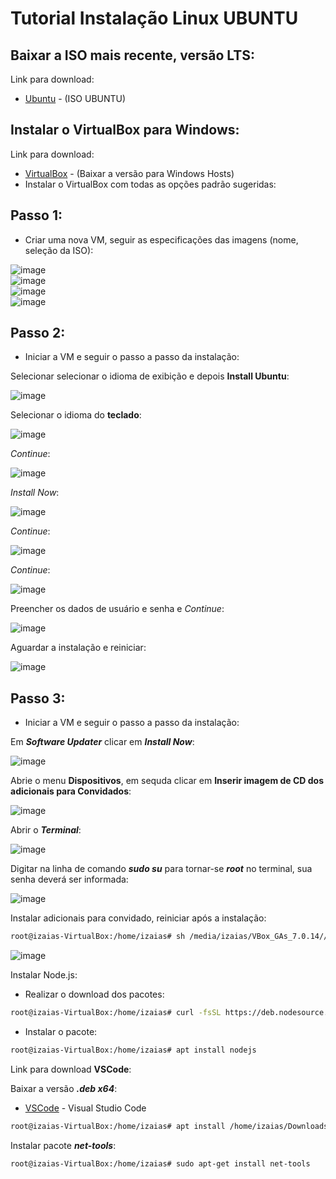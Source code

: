 # Tutorial Instalação Linux UBUNTU

## Baixar a ISO mais recente, versão LTS:
Link para download:
- [Ubuntu](https://ubuntu.com/download/desktop) - (ISO UBUNTU)

## Instalar o VirtualBox para Windows:
Link para download:
- [VirtualBox](https://www.virtualbox.org/wiki/Downloads) - (Baixar a versão para Windows Hosts)
- Instalar o VirtualBox com todas as opções padrão sugeridas: 

## Passo 1:
- Criar uma nova VM, seguir as especificações das imagens (nome, seleção da ISO):  

![image](img/CriarVM//criar-vm.png)  
![image](img/CriarVM//hardware.png)  
![image](img/CriarVM//hardware2.png)  
![image](img/CriarVM//finalizar.png)  


## Passo 2:
- Iniciar a VM e seguir o passo a passo da instalação:  

Selecionar selecionar o idioma de exibição e depois **Install Ubuntu**:

![image](img/Instalacao/install1.png)  

Selecionar o idioma do **teclado**:  

![image](img/Instalacao/install2.png)  

*Continue*:  

![image](img/Instalacao/install3.png)  

*Install Now*:  

![image](img/Instalacao/install4.png)  

*Continue*:  

![image](img/Instalacao/install5.png)  

*Continue*:  

![image](img/Instalacao/install6.png)  

Preencher os dados de usuário e senha e *Continue*:  

![image](img/Instalacao/install7.png)  

Aguardar a instalação e reiniciar:  

![image](img/Instalacao/install7.png)  

## Passo 3:
- Iniciar a VM e seguir o passo a passo da instalação:  

Em ***Software Updater*** clicar em ***Install Now***:

![image](img/Configuracao/cfg1.png)  

Abrie o menu **Dispositivos**, em sequda clicar em **Inserir imagem de CD dos adicionais para Convidados**:

![image](img/Configuracao/cfg2.png)  

Abrir o ***Terminal***:

![image](img/Configuracao/cfg3.png)  

Digitar na linha de comando ***sudo su*** para tornar-se ***root*** no terminal, sua senha deverá ser informada:

![image](img/Configuracao/cfg4.png)  

Instalar adicionais para convidado, reiniciar após a instalação:

```bash
root@izaias-VirtualBox:/home/izaias# sh /media/izaias/VBox_GAs_7.0.14//VBoxLinuxAdditions.run
```
![image](img/Configuracao/cfg5.png)  

Instalar Node.js:
- Realizar o download dos pacotes:
```bash
root@izaias-VirtualBox:/home/izaias# curl -fsSL https://deb.nodesource.com/setup_lts.x | sudo -E bash -
```

- Instalar o pacote:
```bash
root@izaias-VirtualBox:/home/izaias# apt install nodejs
```

Link para download **VSCode**:  

Baixar a versão ***.deb x64***:  
- [VSCode](https://code.visualstudio.com/Download) - Visual Studio Code  

```bash
root@izaias-VirtualBox:/home/izaias# apt install /home/izaias/Downloads/code_1.85.2-1705561292_amd64.deb
```

Instalar pacote ***net-tools***:  

```bash
root@izaias-VirtualBox:/home/izaias# sudo apt-get install net-tools
```



